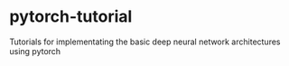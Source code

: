 pytorch-tutorial
===============

Tutorials for implementating the basic deep neural network architectures using pytorch

 

